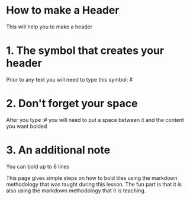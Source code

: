 # How to make a Header
This will help you to make a header
# 1. The symbol that creates your header
Prior to any text you will need to type this symbol: #
# 2. Don't forget your space
After you type :# you will need to put a space between it and the content you want bolded
# 3. An additional note
You can bold up to 6 lines

This page gives simple steps on how to bold tiles using the markdown methodology that was taught during this lesson. The fun part is that it is also using the markdown methodology that it is teaching.
